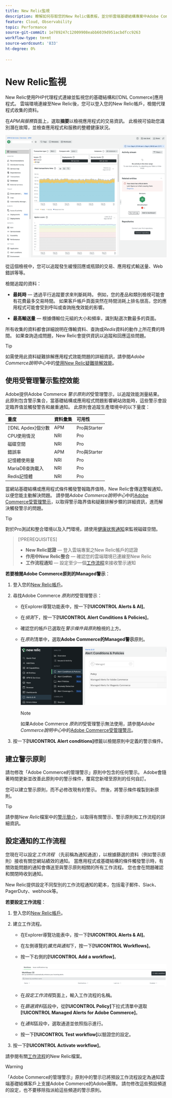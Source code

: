 ```yaml
---
title: New Relic監視
description: 瞭解如何存取您的New Relic儀表板，並分析雲端基礎結構專案中Adobe Commerce的資料。
feature: Cloud, Observability
topic: Performance
source-git-commit: 1e789247c12009908eabb6039d951acbdfcc9263
workflow-type: tm+mt
source-wordcount: '833'
ht-degree: 0%

---
```


# New Relic監視

New Relic使用PHP代理程式連線並監視您的基礎結構和[!DNL Commerce]應用程式。 雲端環境連線至New Relic後，您可以登入您的New Relic帳戶，檢閱代理程式收集的資料。

在&#x200B;_APM與服務_&#x200B;頁面上，選取&#x200B;**摘要**&#x200B;以檢視應用程式的交易資訊。 此檢視可協助您識別潛在故障，並檢查應用程式和服務的整體健康狀況。

![雲端專案New Relic概觀頁面](../../assets/new-relic/dashboard.png)

從這個檢視中，您可以追蹤發生緩慢回應或瓶頸的交易、應用程式輸送量、Web錯誤等等。

檢閱追蹤的資料：

- **最耗時** — 透過平行追蹤要求來判斷耗時。 例如，您的產品和類別檢視可能會有花費最多交易時間。 如果客戶帳戶頁面突然在時間消耗上排名很高，您的應用程式可能會受到呼叫或查詢拖曳效能的影響。

- **最高輸送量** — 根據傳輸位元組的大小和頻率，識別點選次數最多的頁面。

所有收集的資料都會詳細說明在傳輸資料、查詢或&#x200B;_Redis_&#x200B;資料的動作上所花費的時間。 如果查詢造成問題，New Relic會提供資訊以追蹤和回應這些問題。

>[!TIP]
>
>如需使用此資料疑難排解應用程式效能問題的詳細資訊，請參閱&#x200B;_Adobe Commerce說明中心_&#x200B;中的[使用New Relic疑難排解效能](https://experienceleague.adobe.com/docs/commerce-knowledge-base/kb/troubleshooting/miscellaneous/troubleshoot-performance-using-new-relic-on-magento-commerce.html)。

## 使用受管理警示監控效能

Adobe提供Adobe Commerce _警示原則的_&#x200B;受管理警示，以追蹤效能測量結果。 此原則包含警示集合，當基礎結構或應用程式問題影響網站效能時，這些警示會設定臨界值並觸發警告和嚴重通知。 此原則會追蹤生產環境中的以下量度：

| 量度 | 資料彙集 | 可用性 |
|:-------------------|:----------------|:----------------|
| [!DNL Apdex]個分數 | APM | Pro與Starter |
| CPU使用情況 | NRI | Pro |
| 磁碟空間 | NRI | Pro |
| 錯誤率 | APM | Pro與Starter |
| 記憶體使用量 | NRI | Pro |
| MariaDB查詢載入 | NRI | Pro |
| Redis記憶體 | NRI | Pro |

當網站基礎結構或應用程式條件觸發警報臨界值時，New Relic會傳送警報通知，以便您能主動解決問題。 請參閱&#x200B;_Adobe Commerce說明中心_&#x200B;中的[Adobe Commerce受管理警示](https://experienceleague.adobe.com/docs/commerce-knowledge-base/kb/support-tools/managed-alerts/managed-alerts-for-magento-commerce.html)，以取得警示臨界值和疑難排解步驟的詳細資訊，進而解決觸發警示的問題。

>[!TIP]
>
>對於Pro測試和整合環境以及入門環境，請使用[健康狀態通知](../integrations/health-notifications.md)來監視磁碟空間。

>[!PREREQUISITES]
>
>- **New Relic認證** — 登入雲端專案之New Relic帳戶的認證
>- **作用中New Relic整合** — 確認您的雲端環境已連線至New Relic
>- **工作流程通知** — 設定至少一個[工作流程](#set-up-a-workflow-for-notifications)來接收警示通知

**若要檢閱Adobe Commerce原則的Managed警示**：

1. 登入您的[New Relic帳戶](https://login.newrelic.com/login)。

1. 尋找Adobe Commerce _原則的_&#x200B;受管理警示：

   - 在Explorer導覽功能表中，按一下&#x200B;**[!UICONTROL Alerts & AI]**。

   - 在&#x200B;_偵測_&#x200B;下，按一下&#x200B;**[!UICONTROL Alert Conditions & Policies]**。

   - 確認您的帳戶已選取在&#x200B;_警示條件與原則_&#x200B;檢視的上方。

   - 在&#x200B;_原則_&#x200B;清單中，選取&#x200B;**Adobe Commerce的Managed警示**&#x200B;原則。

     ![已產生警示原則](../../assets/new-relic/managed-alerts-policy.png)

     >[!NOTE]
     >
     >如果Adobe Commerce _原則的_&#x200B;受管理警示無法使用，請參閱&#x200B;_Adobe Commerce說明中心_&#x200B;中的[Adobe Commerce受管理警示](https://experienceleague.adobe.com/docs/commerce-knowledge-base/kb/support-tools/managed-alerts/managed-alerts-for-magento-commerce.html)。

1. 按一下&#x200B;**[!UICONTROL Alert conditions]**&#x200B;標籤以檢閱原則中定義的警示條件。

## 建立警示原則

請勿修改「Adobe Commerce的管理警示」原則中包含的任何警示。 Adobe會隨著時間更新並改善此原則中的警示條件，覆寫您新增至原則的任何自訂。

您可以建立警示原則，而不必修改現有的警示。 然後，將警示條件複製到新原則。

>[!TIP]
>
>請參閱&#x200B;_New Relic_&#x200B;檔案中的[警示簡介](https://docs.newrelic.com/docs/alerts/overview/)，以取得有關警示、警示原則和工作流程的詳細資訊。

## 設定通知的工作流程

您現在可以設定&#x200B;_工作流程_ （先前稱為通知通道），以根據篩選的資料（例如警示原則）接收有關您網站績效的通知。 當應用程式或基礎結構的條件觸發警示時，有關效能問題的通知會傳送至與警示原則相關的所有工作流程。 您也會在問題確認和關閉時收到通知。

New Relic提供設定不同型別的工作流程通知的範本，包括電子郵件、Slack、PagerDuty、webhook等。

**若要設定工作流程**：

1. 登入您的[New Relic帳戶](https://login.newrelic.com/login)。

1. 建立工作流程。

   - 在Explorer導覽功能表中，按一下&#x200B;**[!UICONTROL Alerts & AI]**。

   - 在左側導覽的&#x200B;_擴充與通知_&#x200B;下，按一下&#x200B;**[!UICONTROL Workflows]**。

   - 按一下右側的&#x200B;**[!UICONTROL Add a workflow]**。

     ![New Relic新增工作流程](../../assets/new-relic/add-a-workflow.png)

   - 在&#x200B;_設定工作流程_&#x200B;頁面上，輸入工作流程的名稱。

   - 在&#x200B;_篩選資料_&#x200B;區段中，從&#x200B;**[!UICONTROL Policy]**&#x200B;下拉式清單中選取&#x200B;**[!UICONTROL Managed Alerts for Adobe Commerce]**。

   - 在&#x200B;_通知_&#x200B;區段中，選取通道並依照指示進行。

   - 按一下&#x200B;**[!UICONTROL Test workflow]**&#x200B;以驗證您的設定。

1. 按一下&#x200B;**[!UICONTROL Activate workflow]**。

請參閱有關[工作流程](https://docs.newrelic.com/docs/alerts-applied-intelligence/applied-intelligence/incident-workflows/incident-workflows/)的New Relic檔案。

>[!WARNING]
>
>「Adobe Commerce的管理警示」原則中的警示已將預設工作流程設定為通知雲端基礎結構客戶上支援Adobe Commerce的Adobe團隊。 請勿修改這些預設頻道的設定，也不要移除指派給這些頻道的警示原則。

